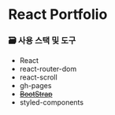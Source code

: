 # React Portfolio

### 🗃 사용 스택 및 도구
* React
* react-router-dom
* react-scroll
* gh-pages
* ~~[BootStrap](https://github.com/BlackrockDigital/startbootstrap-grayscale)~~
* styled-components